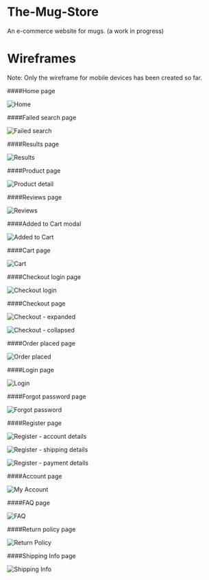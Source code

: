 # The-Mug-Store
An e-commerce website for mugs. (a work in progress)

# Wireframes
Note: Only the wireframe for mobile devices has been created so far.

####Home page

![Home](https://user-images.githubusercontent.com/112350764/196778466-5d87e6d7-4560-484e-83ca-eed5b064e0fe.png)

####Failed search page

![Failed search](https://user-images.githubusercontent.com/112350764/196779097-9a00346b-3360-4ba1-96fb-d407a318469f.png)

####Results page

![Results](https://user-images.githubusercontent.com/112350764/196778672-55ae780e-59dc-45ec-aa6f-6392f6ffd0c7.png)

####Product page

![Product detail](https://user-images.githubusercontent.com/112350764/196778711-453f7697-4a0f-4f3e-bfb5-7943328d9b16.png)

####Reviews page

![Reviews](https://user-images.githubusercontent.com/112350764/196778733-a24a5dbe-66ed-4280-abcc-7ee3386e5c44.png)

####Added to Cart modal

![Added to Cart](https://user-images.githubusercontent.com/112350764/196778810-b7a802e5-2edb-406e-90fa-e1ad19b522fe.png)

####Cart page

![Cart](https://user-images.githubusercontent.com/112350764/196778820-c962c22f-7e4a-49f7-aaf8-55ad6aed0a18.png)

####Checkout login page

![Checkout login](https://user-images.githubusercontent.com/112350764/196778871-621f1ac0-6536-47b7-9b67-f4891125ce41.png)

####Checkout page

![Checkout - expanded](https://user-images.githubusercontent.com/112350764/196778949-52656de2-5ae9-48ae-846d-31043e321800.png)

![Checkout - collapsed](https://user-images.githubusercontent.com/112350764/196778965-34bcb583-6343-4752-b5ea-beda80e020a2.png)

####Order placed page

![Order placed](https://user-images.githubusercontent.com/112350764/196778994-ba6c8fd1-9455-41a0-8fc3-6ecd0d45456f.png)

####Login page

![Login](https://user-images.githubusercontent.com/112350764/196779159-44a3f0ec-7380-4ebf-826c-1c883db09c3a.png)

####Forgot password page

![Forgot password](https://user-images.githubusercontent.com/112350764/196779350-7c52615d-5afc-42c4-abc8-451a399c40f0.png)

####Register page

![Register - account details](https://user-images.githubusercontent.com/112350764/196779181-d2e70150-5b93-4a70-b04f-ab8824728017.png)

![Register - shipping details](https://user-images.githubusercontent.com/112350764/196779310-b5da4ec3-9394-4aa0-88f8-7371b7899779.png)

![Register - payment details](https://user-images.githubusercontent.com/112350764/196779319-21fb50c5-369f-48bd-ad24-ee19ce0fbf5f.png)

####Account page

![My Account](https://user-images.githubusercontent.com/112350764/196779330-f874434c-1b86-4b2d-a5a4-1426cc334ab1.png)

####FAQ page

![FAQ](https://user-images.githubusercontent.com/112350764/196779392-45c0b538-b8c8-4f52-b684-53dabcfbe66c.png)

####Return policy page

![Return Policy](https://user-images.githubusercontent.com/112350764/196779407-ccf1e4fc-cbe8-4a83-908d-379646469118.png)

####Shipping Info page

![Shipping Info](https://user-images.githubusercontent.com/112350764/196779427-d35bb707-1999-4f33-a7db-bec1200638c6.png)
